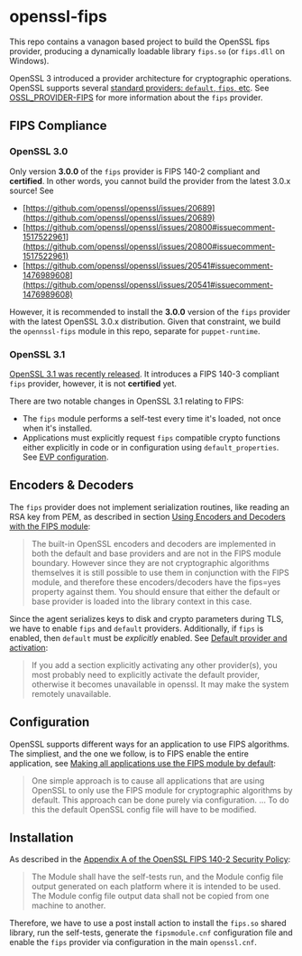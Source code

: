 # openssl-fips

This repo contains a vanagon based project to build the OpenSSL fips provider, producing a dynamically loadable library `fips.so` (or `fips.dll` on Windows).

OpenSSL 3 introduced a provider architecture for cryptographic operations. OpenSSL supports several [standard providers: `default`, `fips`, etc](https://github.com/openssl/openssl/blob/master/README-PROVIDERS.md). See [OSSL\_PROVIDER-FIPS](https://www.openssl.org/docs/man3.0/man7/OSSL_PROVIDER-FIPS.html) for more information about the `fips` provider.

## FIPS Compliance

### OpenSSL 3.0

Only version **3.0.0** of the `fips` provider is FIPS 140-2 compliant and **certified**. In other words, you cannot build the provider from the latest 3.0.x source! See

* [https://github.com/openssl/openssl/issues/20689](https://github.com/openssl/openssl/issues/20689)
* [https://github.com/openssl/openssl/issues/20800#issuecomment-1517522961](https://github.com/openssl/openssl/issues/20800#issuecomment-1517522961)
* [https://github.com/openssl/openssl/issues/20541#issuecomment-1476989608](https://github.com/openssl/openssl/issues/20541#issuecomment-1476989608)

However, it is recommended to install the **3.0.0** version of the `fips` provider with the latest OpenSSL 3.0.x distribution. Given that constraint, we build the `opennssl-fips` module in this repo, separate for `puppet-runtime`.

### OpenSSL 3.1

[OpenSSL 3.1 was recently released](https://www.openssl.org/blog/blog/2023/03/07/OpenSSL3.1Release/). It introduces a FIPS 140-3 compliant `fips` provider, however, it is not **certified** yet.

There are two notable changes in OpenSSL 3.1 relating to FIPS:

 * The `fips` module performs a self-test every time it's loaded, not once when it's installed.
 * Applications must explicitly request `fips` compatible crypto functions either explicitly in code or in configuration using `default_properties`. See [EVP configuration](https://www.openssl.org/docs/man3.1/man5/config.html#EVP-configuration).

## Encoders & Decoders

The `fips` provider does not implement serialization routines, like reading an RSA key from PEM, as described in section [Using Encoders and Decoders with the FIPS module](https://www.openssl.org/docs/man3.0/man7/fips_module.html#Using-Encoders-and-Decoders-with-the-FIPS-module):

> The built-in OpenSSL encoders and decoders are implemented in both the default and base providers and are not in the FIPS module boundary. However since they are not cryptographic algorithms themselves it is still possible to use them in conjunction with the FIPS module, and therefore these encoders/decoders have the fips=yes property against them. You should ensure that either the default or base provider is loaded into the library context in this case.

Since the agent serializes keys to disk and crypto parameters during TLS, we have to enable `fips` and `default` providers. Additionally, if `fips` is enabled, then `default` must be *explicitly* enabled. See [Default provider and activation](https://www.openssl.org/docs/man3.0/man5/config.html#Default-provider-and-activation):

> If you add a section explicitly activating any other provider(s), you most probably need to explicitly activate the default provider, otherwise it becomes unavailable in openssl. It may make the system remotely unavailable.

## Configuration

OpenSSL supports different ways for an application to use FIPS algorithms. The simpliest, and the one we follow, is to FIPS enable the entire application, see [Making all applications use the FIPS module by default](https://www.openssl.org/docs/man3.0/man7/fips_module.html#Making-all-applications-use-the-FIPS-module-by-default):

> One simple approach is to cause all applications that are using OpenSSL to only use the FIPS module for cryptographic algorithms by default. This approach can be done purely via configuration. ... To do this the default OpenSSL config file will have to be modified.

## Installation

As described in the [Appendix A of the OpenSSL FIPS 140-2 Security Policy](https://csrc.nist.gov/CSRC/media/projects/cryptographic-module-validation-program/documents/security-policies/140sp4282.pdf):

> The Module shall have the self-tests run, and the Module config file output generated on each platform where it is intended to be used. The Module config file output data shall not be copied from one machine to another.

Therefore, we have to use a post install action to install the `fips.so` shared library, run the self-tests, generate the `fipsmodule.cnf` configuration file and enable the `fips` provider via configuration in the main `openssl.cnf`.
